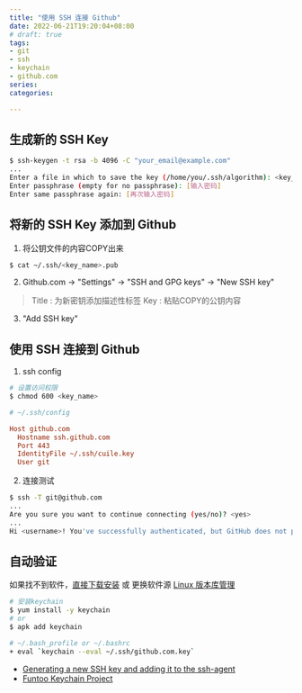```yaml
---
title: "使用 SSH 连接 Github"
date: 2022-06-21T19:20:04+08:00
# draft: true
tags:
- git
- ssh
- keychain
- github.com
series:
categories:

---
```


## 生成新的 SSH Key

```bash
$ ssh-keygen -t rsa -b 4096 -C "your_email@example.com"
...
Enter a file in which to save the key (/home/you/.ssh/algorithm): <key_name>
Enter passphrase (empty for no passphrase): [输入密码]
Enter same passphrase again: [再次输入密码]
```

## 将新的 SSH Key 添加到 Github

1. 将公钥文件的内容COPY出来

```bash
$ cat ~/.ssh/<key_name>.pub
```

2. Github.com -> "Settings" -> "SSH and GPG keys" -> "New SSH key"

> Title : 为新密钥添加描述性标签
> Key : 粘贴COPY的公钥内容

3. "Add SSH key"

## 使用 SSH 连接到 Github
1. ssh config
```bash
# 设置访问权限
$ chmod 600 <key_name>
```
```ini
# ~/.ssh/config

Host github.com
  Hostname ssh.github.com
  Port 443
  IdentityFile ~/.ssh/cuile.key
  User git
```

2. 连接测试
```bash
$ ssh -T git@github.com
...
Are you sure you want to continue connecting (yes/no)? <yes>
...
Hi <username>! You've successfully authenticated, but GitHub does not provide shell access.
```

## 自动验证

如果找不到软件，[直接下载安装](https://crpm.cn/keychain-2-8-5-1-el7-noarch-rpm/) 或 更换软件源 [Linux 版本库管理](../linux/Linux_repo_Manual.md)
```bash
# 安装keychain
$ yum install -y keychain
# or
$ apk add keychain

# ~/.bash_profile or ~/.bashrc
+ eval `keychain --eval ~/.ssh/github.com.key`
```

- [Generating a new SSH key and adding it to the ssh-agent](https://docs.github.com/cn/github-ae@latest/authentication/connecting-to-github-with-ssh/generating-a-new-ssh-key-and-adding-it-to-the-ssh-agent)
- [Funtoo Keychain Project](https://www.funtoo.org/Funtoo:Keychain)
